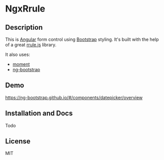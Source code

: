 # NgxRrule

## Description

This is [Angular](https://angular.io/) form control using [Bootstrap](https://github.com/twbs/bootstrap) styling. It's built with the help of a great [rrule.js](https://github.com/jakubroztocil/rrule) library.

It also uses:
* [moment](https://github.com/moment/moment)
* [ng-bootstrap](https://ng-bootstrap.github.io/#/components/datepicker/overview)

## Demo
https://ng-bootstrap.github.io/#/components/datepicker/overview


## Installation and Docs
Todo

## License 
MIT
